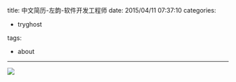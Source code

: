 title: 中文简历-左韵-软件开发工程师
date: 2015/04/11 07:37:10
categories:
 - tryghost

tags:
 - about 



---

![](https://dn-zuoyun.qbox.me/image/0/56/b21f081b66642c2c7b07acf72f320.png)



